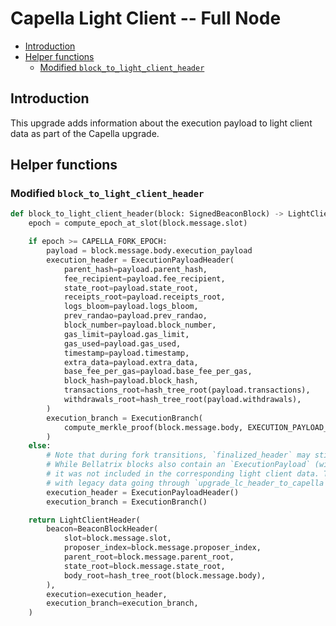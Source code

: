 # Capella Light Client -- Full Node

<!-- mdformat-toc start --slug=github --no-anchors --maxlevel=6 --minlevel=2 -->

- [Introduction](#introduction)
- [Helper functions](#helper-functions)
  - [Modified `block_to_light_client_header`](#modified-block_to_light_client_header)

<!-- mdformat-toc end -->

## Introduction

This upgrade adds information about the execution payload to light client data
as part of the Capella upgrade.

## Helper functions

### Modified `block_to_light_client_header`

```python
def block_to_light_client_header(block: SignedBeaconBlock) -> LightClientHeader:
    epoch = compute_epoch_at_slot(block.message.slot)

    if epoch >= CAPELLA_FORK_EPOCH:
        payload = block.message.body.execution_payload
        execution_header = ExecutionPayloadHeader(
            parent_hash=payload.parent_hash,
            fee_recipient=payload.fee_recipient,
            state_root=payload.state_root,
            receipts_root=payload.receipts_root,
            logs_bloom=payload.logs_bloom,
            prev_randao=payload.prev_randao,
            block_number=payload.block_number,
            gas_limit=payload.gas_limit,
            gas_used=payload.gas_used,
            timestamp=payload.timestamp,
            extra_data=payload.extra_data,
            base_fee_per_gas=payload.base_fee_per_gas,
            block_hash=payload.block_hash,
            transactions_root=hash_tree_root(payload.transactions),
            withdrawals_root=hash_tree_root(payload.withdrawals),
        )
        execution_branch = ExecutionBranch(
            compute_merkle_proof(block.message.body, EXECUTION_PAYLOAD_GINDEX)
        )
    else:
        # Note that during fork transitions, `finalized_header` may still point to earlier forks.
        # While Bellatrix blocks also contain an `ExecutionPayload` (without withdrawals field),
        # it was not included in the corresponding light client data. To ensure compatibility
        # with legacy data going through `upgrade_lc_header_to_capella`, leave out execution data.
        execution_header = ExecutionPayloadHeader()
        execution_branch = ExecutionBranch()

    return LightClientHeader(
        beacon=BeaconBlockHeader(
            slot=block.message.slot,
            proposer_index=block.message.proposer_index,
            parent_root=block.message.parent_root,
            state_root=block.message.state_root,
            body_root=hash_tree_root(block.message.body),
        ),
        execution=execution_header,
        execution_branch=execution_branch,
    )
```
